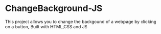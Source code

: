# ChangeBackground-JS
This project allows you to change the backgound of a webpage by clicking on a button,
Built with HTML,CSS and JS
